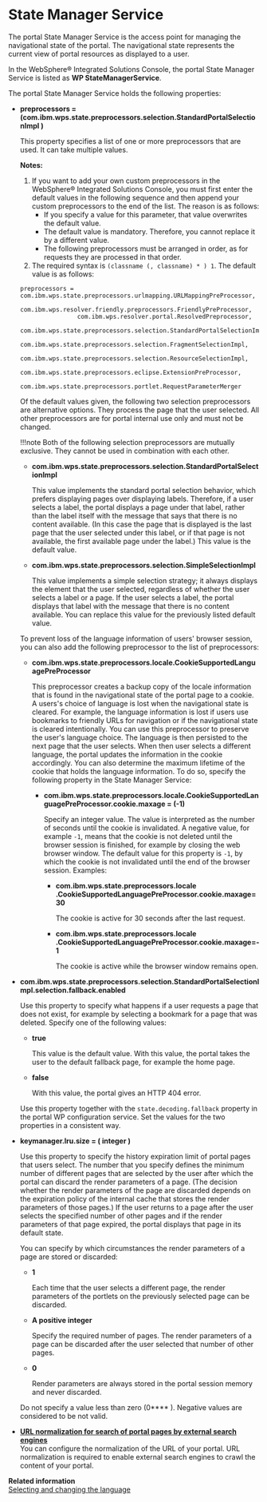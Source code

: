 # State Manager Service

The portal State Manager Service is the access point for managing the navigational state of the portal. The navigational state represents the current view of portal resources as displayed to a user.

In the WebSphere® Integrated Solutions Console, the portal State Manager Service is listed as **WP StateManagerService**.

The portal State Manager Service holds the following properties:

-   **preprocessors = \(com.ibm.wps.state.preprocessors.selection.StandardPortalSelectionImpl \)**

    This property specifies a list of one or more preprocessors that are used. It can take multiple values.

    **Notes:**

    1.  If you want to add your own custom preprocessors in the WebSphere® Integrated Solutions Console, you must first enter the default values in the following sequence and then append your custom preprocessors to the end of the list. The reason is as follows:
        -   If you specify a value for this parameter, that value overwrites the default value.
        -   The default value is mandatory. Therefore, you cannot replace it by a different value.
        -   The following preprocessors must be arranged in order, as for requests they are processed in that order.
    2.  The required syntax is `(classname (, classname) * ) 1`.
    The default value is as follows:

    ```
    preprocessors = com.ibm.wps.state.preprocessors.urlmapping.URLMappingPreProcessor,
                    com.ibm.wps.resolver.friendly.preprocessors.FriendlyPreProcessor,
                    com.ibm.wps.resolver.portal.ResolvedPreprocessor,
                    com.ibm.wps.state.preprocessors.selection.StandardPortalSelectionImpl,
                    com.ibm.wps.state.preprocessors.selection.FragmentSelectionImpl,
                    com.ibm.wps.state.preprocessors.selection.ResourceSelectionImpl,
                    com.ibm.wps.state.preprocessors.eclipse.ExtensionPreProcessor,
                    com.ibm.wps.state.preprocessors.portlet.RequestParameterMerger
    ```

    Of the default values given, the following two selection preprocessors are alternative options. They process the page that the user selected. All other preprocessors are for portal internal use only and must not be changed.

    !!!note
        Both of the following selection preprocessors are mutually exclusive. They cannot be used in combination with each other.

    -   **com.ibm.wps.state.preprocessors.selection.StandardPortalSelectionImpl**

        This value implements the standard portal selection behavior, which prefers displaying pages over displaying labels. Therefore, if a user selects a label, the portal displays a page under that label, rather than the label itself with the message that says that there is no content available. \(In this case the page that is displayed is the last page that the user selected under this label, or if that page is not available, the first available page under the label.\) This value is the default value.

    -   **com.ibm.wps.state.preprocessors.selection.SimpleSelectionImpl**

        This value implements a simple selection strategy; it always displays the element that the user selected, regardless of whether the user selects a label or a page. If the user selects a label, the portal displays that label with the message that there is no content available. You can replace this value for the previously listed default value.

    To prevent loss of the language information of users' browser session, you can also add the following preprocessor to the list of preprocessors:

    -   **com.ibm.wps.state.preprocessors.locale.CookieSupportedLanguagePreProcessor**

        This preprocessor creates a backup copy of the locale information that is found in the navigational state of the portal page to a cookie. A users's choice of language is lost when the navigational state is cleared. For example, the language information is lost if users use bookmarks to friendly URLs for navigation or if the navigational state is cleared intentionally. You can use this preprocessor to preserve the user's language choice. The language is then persisted to the next page that the user selects. When then user selects a different language, the portal updates the information in the cookie accordingly. You can also determine the maximum lifetime of the cookie that holds the language information. To do so, specify the following property in the State Manager Service:

        -   **com.ibm.wps.state.preprocessors.locale.CookieSupportedLanguagePreProcessor.cookie.maxage = \(-1\)**

            Specify an integer value. The value is interpreted as the number of seconds until the cookie is invalidated. A negative value, for example `-1`, means that the cookie is not deleted until the browser session is finished, for example by closing the web browser window. The default value for this property is `-1`, by which the cookie is not invalidated until the end of the browser session. Examples:

            -   **com.ibm.wps.state.preprocessors.locale .CookieSupportedLanguagePreProcessor.cookie.maxage=30**

                The cookie is active for 30 seconds after the last request.

            -   **com.ibm.wps.state.preprocessors.locale .CookieSupportedLanguagePreProcessor.cookie.maxage=-1**

                The cookie is active while the browser window remains open.

-   **com.ibm.wps.state.preprocessors.selection.StandardPortalSelectionImpl.selection.fallback.enabled**

    Use this property to specify what happens if a user requests a page that does not exist, for example by selecting a bookmark for a page that was deleted. Specify one of the following values:

    -   **true**

        This value is the default value. With this value, the portal takes the user to the default fallback page, for example the home page.

    -   **false**

        With this value, the portal gives an HTTP 404 error.

    Use this property together with the `state.decoding.fallback` property in the portal WP configuration service. Set the values for the two properties in a consistent way.

-   **keymanager.lru.size = \( integer \)**

    Use this property to specify the history expiration limit of portal pages that users select. The number that you specify defines the minimum number of different pages that are selected by the user after which the portal can discard the render parameters of a page. \(The decision whether the render parameters of the page are discarded depends on the expiration policy of the internal cache that stores the render parameters of those pages.\) If the user returns to a page after the user selects the specified number of other pages and if the render parameters of that page expired, the portal displays that page in its default state.

    You can specify by which circumstances the render parameters of a page are stored or discarded:

    -   **1**

        Each time that the user selects a different page, the render parameters of the portlets on the previously selected page can be discarded.

    -   **A positive integer**

        Specify the required number of pages. The render parameters of a page can be discarded after the user selected that number of other pages.

    -   **0**

        Render parameters are always stored in the portal session memory and never discarded.

    Do not specify a value less than zero \(0**** \). Negative values are considered to be not valid.


-   **[URL normalization for search of portal pages by external search engines](../../../../config_portal_behavior/service_config_properties/portal_svc_cfg/statemanager_svc/srvcfgref_url_normlz.md)**  
You can configure the normalization of the URL of your portal. URL normalization is required to enable external search engines to crawl the content of your portal.

**Related information**  
[Selecting and changing the language](../../../../../../extend_dx/development_tools/portal_admin_tools/language_support/adsuplang.md)

